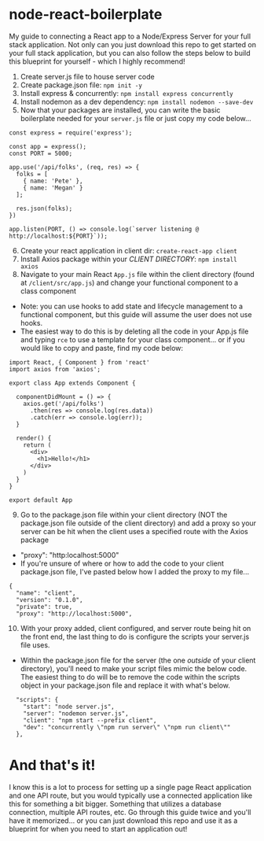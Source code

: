# node-react-boilerplate
My guide to connecting a React app to a Node/Express Server for your full stack application. Not only can you just download this repo to get started on your full stack application, but you can also follow the steps below to build this blueprint for yourself - which I highly recommend!

1. Create server.js file to house server code
2. Create package.json file: `npm init -y`
3. Install express & concurrently: `npm install express concurrently`
4. Install nodemon as a dev dependency: `npm install nodemon --save-dev`
5. Now that your packages are installed, you can write the basic boilerplate needed for your `server.js` file or just copy my code below...
```
const express = require('express');

const app = express();
const PORT = 5000;

app.use('/api/folks', (req, res) => {
  folks = [
    { name: 'Pete' },
    { name: 'Megan' }
  ];

  res.json(folks);
})

app.listen(PORT, () => console.log(`server listening @ http://localhost:${PORT}`));
```
6. Create your react application in client dir: `create-react-app client`
7. Install Axios package within your *CLIENT DIRECTORY*: `npm install axios`
8. Navigate to your main React `App.js` file within the client directory (found at `/client/src/app.js`) and change your functional component to a class component
  - Note: you can use hooks to add state and lifecycle management to a functional component, but this guide will assume the user does not use hooks.
  - The easiest way to do this is by deleting all the code in your App.js file and typing `rce` to use a template for your class component... or if you would like to copy and paste, find my code below:
```
import React, { Component } from 'react'
import axios from 'axios';

export class App extends Component {

  componentDidMount = () => {
    axios.get('/api/folks')
      .then(res => console.log(res.data))
      .catch(err => console.log(err));
  }

  render() {
    return (
      <div>
        <h1>Hello!</h1>
      </div>
    )
  }
}

export default App
```
9. Go to the package.json file within your client directory (NOT the package.json file outside of the client directory) and add a proxy so your server can be hit when the client uses a specified route with the Axios package
  - "proxy": "http:localhost:5000"
  - If you're unsure of where or how to add the code to your client package.json file, I've pasted below how I added the proxy to my file...
```
{
  "name": "client",
  "version": "0.1.0",
  "private": true,
  "proxy": "http://localhost:5000",
```
10. With your proxy added, client configured, and server route being hit on the front end, the last thing to do is configure the scripts your server.js file uses.
  - Within the package.json file for the server (the one *outside* of your client directory), you'll need to make your script files mimic the below code. The easiest thing to do will be to remove the code within the scripts object in your package.json file and replace it with what's below.
```
  "scripts": {
    "start": "node server.js",
    "server": "nodemon server.js",
    "client": "npm start --prefix client",
    "dev": "concurrently \"npm run server\" \"npm run client\""
  },
```

# And that's it!
I know this is a lot to process for setting up a single page React application and one API route, but you would typically use a connected application like this for something a bit bigger. Something that utilizes a database connection, multiple API routes, etc. Go through this guide twice and you'll have it memorized... or you can just download this repo and use it as a blueprint for when you need to start an application out!